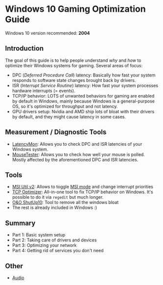 # Windows 10 Gaming Optimization Guide

Windows 10 version recommended: **2004**

## Introduction

The goal of this guide is to help people understand *why* and *how* to optimize their Windows systems for gaming.
Several areas of focus:

* DPC (*Deferred Procedure Call*) latency: Basically how fast your system responds to software state changes brought back by drivers.
* ISR (*Interrupt Service Routine*) latency: How fast your system processes hardware interrupts (= events).
* TCP/IP behavior: LOTS of unwanted behaviors for gaming are enabled by default in Windows, mainly because Windows is a general-purpose OS, so it's optimized for throughput and not latency.
* GPU drivers setup: Nvidia and AMD ship lots of bloat with their drivers by default, and they might cause latency in some cases.

## Measurement / Diagnostic Tools

* [LatencyMon](https://www.resplendence.com/latencymon): Allows you to check DPC and ISR latencies of your Windows system.
* [MouseTester](https://github.com/dobragab/MouseTester/releases/tag/v1.5.3): Allows you to check how well your mouse is polled. Mostly affected by the aforementioned DPC and ISR latencies.

## Tools

* [MSI Util v2](http://www.mediafire.com/file/2kkkvko7e75opce/MSI_util_v2.zip): Allows to toggle [MSI mode](https://forums.guru3d.com/threads/windows-line-based-vs-message-signaled-based-interrupts-msi-tool.378044/) and change interrupt priorities
* [TCP Optimizer](https://www.speedguide.net/downloads.php): All-in-one tool to fix TCP/IP behavior on Windows. It's possible to do it via `regedit` but much longer.
* [O&O ShutUp10](https://www.oo-software.com/en/shutup10): Tool to remove all the windows bloat
* The rest is already included in Windows :)

## Summary

* Part 1: Basic system setup
* Part 2: Taking care of drivers and devices
* Part 3: Optimizing your network
* Part 4: Getting rid of services you don't need

## Other

* [Audio](Audio.md)

